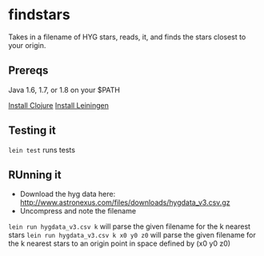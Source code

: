 # findstars

Takes in a filename of HYG stars, reads, it, and finds the stars closest to your origin.

## Prereqs

Java 1.6, 1.7, or 1.8 on your $PATH

[Install Clojure](https://clojure.org/guides/getting_started)
[Install Leiningen](https://leiningen.org/)

## Testing it

`lein test` runs tests

## RUnning it

- Download the hyg data here: http://www.astronexus.com/files/downloads/hygdata_v3.csv.gz
- Uncompress and note the filename

`lein run hygdata_v3.csv k` will parse the given filename for the k nearest stars
`lein run hygdata_v3.csv k x0 y0 z0` will parse the given filename for the k nearest stars to an origin point in space defined by (x0 y0 z0)



